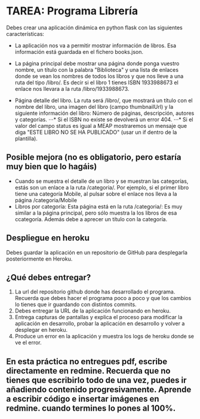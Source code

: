 # TAREA: Programa Librería

Debes crear una aplicación dinámica en python flask con las siguientes características:

* La aplicación nos va a permitir mostrar información de libros. Esa información está guardada en el fichero books.json.

* La página principal debe mostrar una página donde ponga vuestro nombre, un título con la palabra "Biblioteca" y una lista de enlaces donde se vean los nombres de todos los libros y que nos lleve a una ruta del tipo /libro/<isbn>. Es decir si el libro 1 tienes ISBN 1933988673 el enlace nos llevara a la ruta /libro/1933988673.

* Página detalle del libro. La ruta será /libro/<isbn>, que mostrará un título con el nombre del libro, una imagen del libro (campo thumbnailUrl) y la siguiente información del libro: Número de páginas, descripción, autores y categorías.
⋅⋅⋅* Si el ISBN no existe se devolverá un error 404.
⋅⋅⋅* Si el valor del campo status es igual a MEAP mostraremos un mensaje que diga "ESTE LIBRO NO SE HA PUBLICADO" (usar un if dentro de la plantilla).

## Posible mejora (no es obligatorio, pero estaría muy bien que lo hagáis)

* Cuando se muestra el detalle de un libro y se muestran las categorías, estás son un enlace a la ruta /categoria/<categoria>. Por ejemplo, si el primer libro tiene una categoría  Mobile, al pulsar sobre el enlace nos lleva a la página /categoria/Mobile
* Libros por categoría: Esta página está en la ruta /categoria/<categoria>: Es muy similar a la página principal, pero sólo muestra la los libros de esa ccategoría. Además debe a aprecer un título con la categoría.

## Despliegue en heroku

Debes guardar la aplicación en un repositorio de GitHub para desplegarla posteriormente en Heroku.

## ¿Qué debes entregar?

1. La url del repositorio github donde has desarrollado el programa. Recuerda que debes hacer el programa poco a poco y que los cambios lo tienes que ir guardando con distintos commits.
2. Debes entregar la URL de la aplicación funcionando en heroku.
3. Entrega capturas de pantallas y explica el proceso para modificar la aplicación en desarrollo, probar la aplicación en desarrollo y volver a desplegar en heroku.
4. Produce un error en la aplicación y muestra los logs de heroku donde se ve el error.


## En esta práctica no entregues pdf, escribe directamente en redmine. Recuerda que no tienes que escribirlo todo de una vez, puedes ir añadiendo contenido progresivamente. Aprende a escribir código e insertar imágenes en redmine. cuando termines lo pones al 100%.
